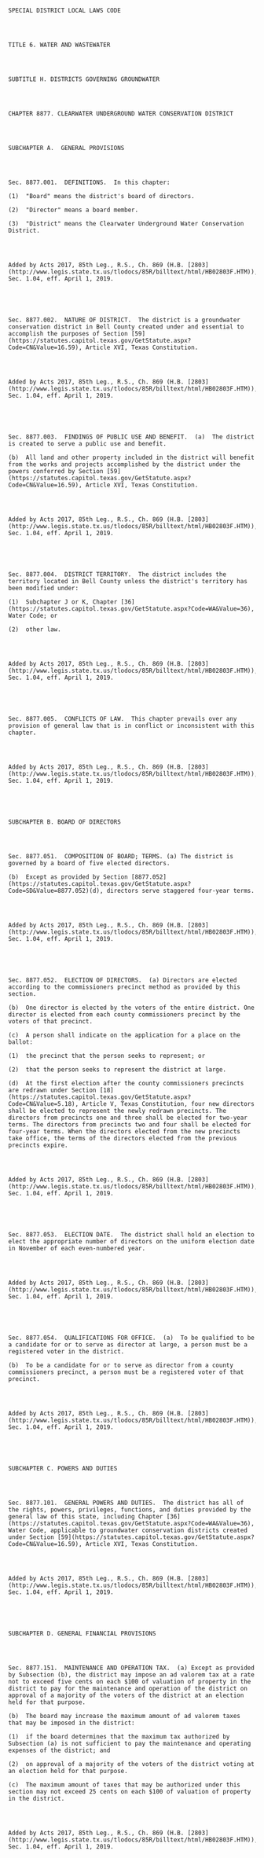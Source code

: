 ﻿
    
    
    	
    					
    
    
    SPECIAL DISTRICT LOCAL LAWS CODE
    
      
    
    
    TITLE 6. WATER AND WASTEWATER
    
      
    
    
    SUBTITLE H. DISTRICTS GOVERNING GROUNDWATER
    
      
    
    
    CHAPTER 8877. CLEARWATER UNDERGROUND WATER CONSERVATION DISTRICT
    
      
    
    
    SUBCHAPTER A.  GENERAL PROVISIONS
    
      
    
    
    Sec. 8877.001.  DEFINITIONS.  In this chapter:
    
    (1)  "Board" means the district's board of directors.
    
    (2)  "Director" means a board member.
    
    (3)  "District" means the Clearwater Underground Water Conservation District.
    
    
    
    
    Added by Acts 2017, 85th Leg., R.S., Ch. 869 (H.B. [2803](http://www.legis.state.tx.us/tlodocs/85R/billtext/html/HB02803F.HTM)), Sec. 1.04, eff. April 1, 2019.
    
    
    
    
    
    Sec. 8877.002.  NATURE OF DISTRICT.  The district is a groundwater conservation district in Bell County created under and essential to accomplish the purposes of Section [59](https://statutes.capitol.texas.gov/GetStatute.aspx?Code=CN&Value=16.59), Article XVI, Texas Constitution.
    
    
    
    
    Added by Acts 2017, 85th Leg., R.S., Ch. 869 (H.B. [2803](http://www.legis.state.tx.us/tlodocs/85R/billtext/html/HB02803F.HTM)), Sec. 1.04, eff. April 1, 2019.
    
    
    
    
    
    Sec. 8877.003.  FINDINGS OF PUBLIC USE AND BENEFIT.  (a)  The district is created to serve a public use and benefit.
    
    (b)  All land and other property included in the district will benefit from the works and projects accomplished by the district under the powers conferred by Section [59](https://statutes.capitol.texas.gov/GetStatute.aspx?Code=CN&Value=16.59), Article XVI, Texas Constitution.  
    
    
    
    
    Added by Acts 2017, 85th Leg., R.S., Ch. 869 (H.B. [2803](http://www.legis.state.tx.us/tlodocs/85R/billtext/html/HB02803F.HTM)), Sec. 1.04, eff. April 1, 2019.
    
    
    
    
    
    Sec. 8877.004.  DISTRICT TERRITORY.  The district includes the territory located in Bell County unless the district's territory has been modified under:
    
    (1)  Subchapter J or K, Chapter [36](https://statutes.capitol.texas.gov/GetStatute.aspx?Code=WA&Value=36), Water Code; or
    
    (2)  other law.
    
    
    
    
    Added by Acts 2017, 85th Leg., R.S., Ch. 869 (H.B. [2803](http://www.legis.state.tx.us/tlodocs/85R/billtext/html/HB02803F.HTM)), Sec. 1.04, eff. April 1, 2019.
    
    
    
    
    
    Sec. 8877.005.  CONFLICTS OF LAW.  This chapter prevails over any provision of general law that is in conflict or inconsistent with this chapter.
    
    
    
    
    Added by Acts 2017, 85th Leg., R.S., Ch. 869 (H.B. [2803](http://www.legis.state.tx.us/tlodocs/85R/billtext/html/HB02803F.HTM)), Sec. 1.04, eff. April 1, 2019.
    
    
    
    
    
    SUBCHAPTER B. BOARD OF DIRECTORS
    
      
    
    
    Sec. 8877.051.  COMPOSITION OF BOARD; TERMS. (a) The district is governed by a board of five elected directors.
    
    (b)  Except as provided by Section [8877.052](https://statutes.capitol.texas.gov/GetStatute.aspx?Code=SD&Value=8877.052)(d), directors serve staggered four-year terms.
    
    
    
    
    Added by Acts 2017, 85th Leg., R.S., Ch. 869 (H.B. [2803](http://www.legis.state.tx.us/tlodocs/85R/billtext/html/HB02803F.HTM)), Sec. 1.04, eff. April 1, 2019.
    
    
    
    
    
    Sec. 8877.052.  ELECTION OF DIRECTORS.  (a) Directors are elected according to the commissioners precinct method as provided by this section.
    
    (b)  One director is elected by the voters of the entire district. One director is elected from each county commissioners precinct by the voters of that precinct.
    
    (c)  A person shall indicate on the application for a place on the ballot:
    
    (1)  the precinct that the person seeks to represent; or
    
    (2)  that the person seeks to represent the district at large.
    
    (d)  At the first election after the county commissioners precincts are redrawn under Section [18](https://statutes.capitol.texas.gov/GetStatute.aspx?Code=CN&Value=5.18), Article V, Texas Constitution, four new directors shall be elected to represent the newly redrawn precincts. The directors from precincts one and three shall be elected for two-year terms. The directors from precincts two and four shall be elected for four-year terms. When the directors elected from the new precincts take office, the terms of the directors elected from the previous precincts expire.
    
    
    
    
    Added by Acts 2017, 85th Leg., R.S., Ch. 869 (H.B. [2803](http://www.legis.state.tx.us/tlodocs/85R/billtext/html/HB02803F.HTM)), Sec. 1.04, eff. April 1, 2019.
    
    
    
    
    
    Sec. 8877.053.  ELECTION DATE.  The district shall hold an election to elect the appropriate number of directors on the uniform election date in November of each even-numbered year.
    
    
    
    
    Added by Acts 2017, 85th Leg., R.S., Ch. 869 (H.B. [2803](http://www.legis.state.tx.us/tlodocs/85R/billtext/html/HB02803F.HTM)), Sec. 1.04, eff. April 1, 2019.
    
    
    
    
    
    Sec. 8877.054.  QUALIFICATIONS FOR OFFICE.  (a)  To be qualified to be a candidate for or to serve as director at large, a person must be a registered voter in the district.
    
    (b)  To be a candidate for or to serve as director from a county commissioners precinct, a person must be a registered voter of that precinct.
    
    
    
    
    Added by Acts 2017, 85th Leg., R.S., Ch. 869 (H.B. [2803](http://www.legis.state.tx.us/tlodocs/85R/billtext/html/HB02803F.HTM)), Sec. 1.04, eff. April 1, 2019.
    
    
    
    
    
    SUBCHAPTER C. POWERS AND DUTIES
    
      
    
    
    Sec. 8877.101.  GENERAL POWERS AND DUTIES.  The district has all of the rights, powers, privileges, functions, and duties provided by the general law of this state, including Chapter [36](https://statutes.capitol.texas.gov/GetStatute.aspx?Code=WA&Value=36), Water Code, applicable to groundwater conservation districts created under Section [59](https://statutes.capitol.texas.gov/GetStatute.aspx?Code=CN&Value=16.59), Article XVI, Texas Constitution.
    
    
    
    
    Added by Acts 2017, 85th Leg., R.S., Ch. 869 (H.B. [2803](http://www.legis.state.tx.us/tlodocs/85R/billtext/html/HB02803F.HTM)), Sec. 1.04, eff. April 1, 2019.
    
    
    
    
    
    SUBCHAPTER D. GENERAL FINANCIAL PROVISIONS
    
      
    
    
    Sec. 8877.151.  MAINTENANCE AND OPERATION TAX.  (a) Except as provided by Subsection (b), the district may impose an ad valorem tax at a rate not to exceed five cents on each $100 of valuation of property in the district to pay for the maintenance and operation of the district on approval of a majority of the voters of the district at an election held for that purpose.
    
    (b)  The board may increase the maximum amount of ad valorem taxes that may be imposed in the district:
    
    (1)  if the board determines that the maximum tax authorized by Subsection (a) is not sufficient to pay the maintenance and operating expenses of the district; and
    
    (2)  on approval of a majority of the voters of the district voting at an election held for that purpose.
    
    (c)  The maximum amount of taxes that may be authorized under this section may not exceed 25 cents on each $100 of valuation of property in the district.
    
    
    
    
    Added by Acts 2017, 85th Leg., R.S., Ch. 869 (H.B. [2803](http://www.legis.state.tx.us/tlodocs/85R/billtext/html/HB02803F.HTM)), Sec. 1.04, eff. April 1, 2019.
    
    
    
    
    				
